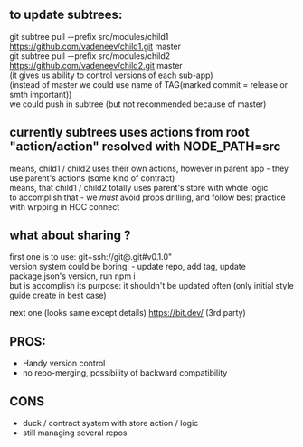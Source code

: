 
## to update subtrees:
git subtree pull --prefix src/modules/child1 https://github.com/vadeneev/child1.git master  
git subtree pull --prefix src/modules/child2 https://github.com/vadeneev/child2.git master  
(it gives us ability to control versions of each sub-app)  
(instead of master we could use name of TAG(marked commit = release or smth important))  
we could push in subtree (but not recommended because of master)  

## currently subtrees uses actions from root "action/action" resolved with NODE_PATH=src  
means, child1 / child2 uses their own actions, however in parent app - they use parent's actions (some kind of contract)  
means, that child1 / child2 totally uses parent's store with whole logic  
to accomplish that - we *must* avoid props drilling, and follow best practice with wrpping in HOC connect  

## what about sharing ?

first one is to use:
 git+ssh://git@<url-repository>.git#v0.1.0"  
 version system could be boring: - update repo, add tag, update package.json's version, run npm i  
 but is accomplish its purpose: it shouldn't be updated often (only initial style guide create in best case)  
   
 next one (looks same except details) https://bit.dev/ (3rd party)  
 
 
 ## PROS:
 * Handy version control
 * no repo-merging, possibility of backward compatibility
 
 ## CONS
 * duck / contract system with store action / logic
 * still managing several repos
 
